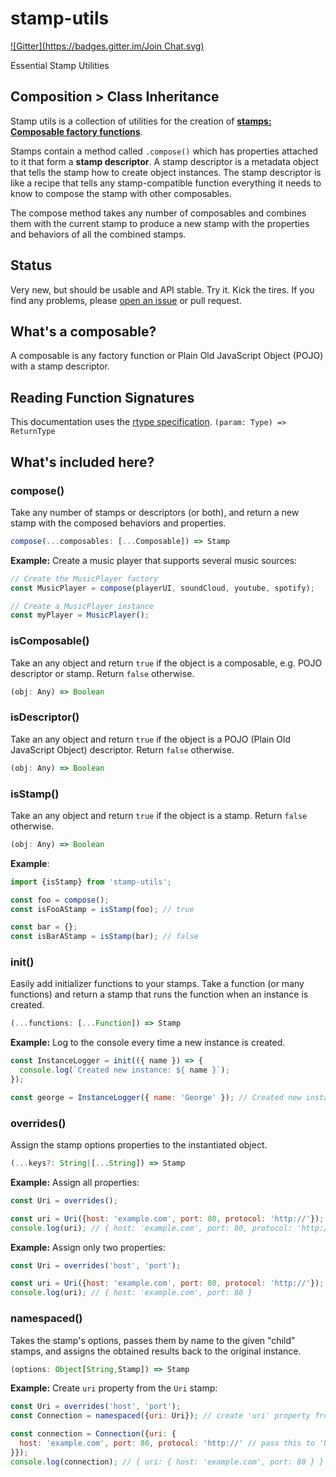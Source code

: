 # stamp-utils
[![Gitter](https://badges.gitter.im/Join Chat.svg)](https://gitter.im/stampit-org/stampit?utm_source=badge&utm_medium=badge&utm_campaign=pr-badge&utm_content=badge)

Essential Stamp Utilities

## Composition > Class Inheritance

Stamp utils is a collection of utilities for the creation of [**stamps: Composable factory functions**](https://github.com/stampit-org/stamp-specification).

Stamps contain a method called `.compose()` which has properties attached to it that form a **stamp descriptor**. A stamp descriptor is a metadata object that tells the stamp how to create object instances. The stamp descriptor is like a recipe that tells any stamp-compatible function everything it needs to know to compose the stamp with other composables.

The compose method takes any number of composables and combines them with the current stamp to produce a new stamp with the properties and behaviors of all the combined stamps.


## Status

Very new, but should be usable and API stable. Try it. Kick the tires. If you find any problems, please [open an issue](https://github.com/stampit-org/stamp-utils/issues/new) or pull request.


## What's a composable?

A composable is any factory function or Plain Old JavaScript Object (POJO) with a stamp descriptor.

## Reading Function Signatures

This documentation uses the [rtype specification](https://github.com/ericelliott/rtype#rtype). `(param: Type) => ReturnType`


## What's included here?

### compose()

Take any number of stamps or descriptors (or both), and return a new stamp with the composed behaviors and properties.

```js
compose(...composables: [...Composable]) => Stamp
```

**Example:** Create a music player that supports several music sources:

```js
// Create the MusicPlayer factory
const MusicPlayer = compose(playerUI, soundCloud, youtube, spotify);

// Create a MusicPlayer instance
const myPlayer = MusicPlayer();
```


### isComposable()

Take an any object and return `true` if the object is a composable, e.g. POJO descriptor or stamp. Return `false` otherwise.

```js
(obj: Any) => Boolean
```

### isDescriptor()

Take an any object and return `true` if the object is a POJO (Plain Old JavaScript Object) descriptor. Return `false` otherwise.

```js
(obj: Any) => Boolean
```


### isStamp()

Take an any object and return `true` if the object is a stamp. Return `false` otherwise.

```js
(obj: Any) => Boolean
```

**Example**:

```js
import {isStamp} from 'stamp-utils';

const foo = compose();
const isFooAStamp = isStamp(foo); // true

const bar = {};
const isBarAStamp = isStamp(bar); // false
```


### init()

Easily add initializer functions to your stamps. Take a function (or many functions) and return a stamp that runs the function when an instance is created.

```js
(...functions: [...Function]) => Stamp
```

**Example:** Log to the console every time a new instance is created.

```js
const InstanceLogger = init(({ name }) => {
  console.log(`Created new instance: ${ name }`);
});

const george = InstanceLogger({ name: 'George' }); // Created new instance: George
```


### overrides()

Assign the stamp options properties to the instantiated object.

```js
(...keys?: String|[...String]) => Stamp
```

**Example:** Assign all properties:

```js
const Uri = overrides();

const uri = Uri({host: 'example.com', port: 80, protocol: 'http://'});
console.log(uri); // { host: 'example.com', port: 80, protocol: 'http://' }
```

**Example:** Assign only two properties:

```js
const Uri = overrides('host', 'port');

const uri = Uri({host: 'example.com', port: 80, protocol: 'http://'});
console.log(uri); // { host: 'example.com', port: 80 }
```


### namespaced()

Takes the stamp's options, passes them by name to the given "child" stamps, and assigns the obtained results back to the original instance. 

```js
(options: Object[String,Stamp]) => Stamp
```

**Example:** Create `uri` property from the `Uri` stamp:

```js
const Uri = overrides('host', 'port');
const Connection = namespaced({uri: Uri}); // create 'uri' property from 'Uri' stamp

const connection = Connection({uri: {
  host: 'example.com', port: 80, protocol: 'http://' // pass this to 'Uri' stamp
}});
console.log(connection); // { uri: { host: 'example.com', port: 80 } }
```
